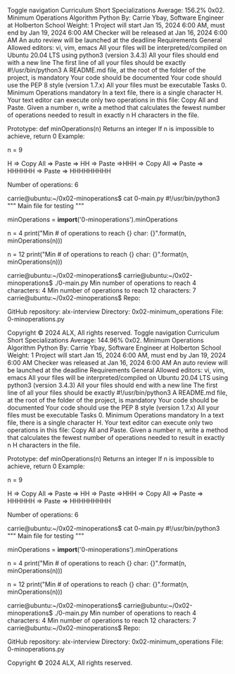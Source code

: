 Toggle navigation Curriculum Short Specializations Average: 156.2% 0x02. Minimum Operations Algorithm Python By: Carrie Ybay, Software Engineer at Holberton School Weight: 1 Project will start Jan 15, 2024 6:00 AM, must end by Jan 19, 2024 6:00 AM Checker will be released at Jan 16, 2024 6:00 AM An auto review will be launched at the deadline Requirements General Allowed editors: vi, vim, emacs All your files will be interpreted/compiled on Ubuntu 20.04 LTS using python3 (version 3.4.3) All your files should end with a new line The first line of all your files should be exactly #!/usr/bin/python3 A README.md file, at the root of the folder of the project, is mandatory Your code should be documented Your code should use the PEP 8 style (version 1.7.x) All your files must be executable Tasks 0. Minimum Operations mandatory In a text file, there is a single character H. Your text editor can execute only two operations in this file: Copy All and Paste. Given a number n, write a method that calculates the fewest number of operations needed to result in exactly n H characters in the file.

Prototype: def minOperations(n) Returns an integer If n is impossible to achieve, return 0 Example:

n = 9

H => Copy All => Paste => HH => Paste =>HHH => Copy All => Paste => HHHHHH => Paste => HHHHHHHHH

Number of operations: 6

carrie@ubuntu:~/0x02-minoperations$ cat 0-main.py #!/usr/bin/python3 """ Main file for testing """

minOperations = **import**('0-minoperations').minOperations

n = 4 print("Min # of operations to reach {} char: {}".format(n, minOperations(n)))

n = 12 print("Min # of operations to reach {} char: {}".format(n, minOperations(n)))

carrie@ubuntu:~/0x02-minoperations$
carrie@ubuntu:~/0x02-minoperations$ ./0-main.py Min number of operations to reach 4 characters: 4 Min number of operations to reach 12 characters: 7 carrie@ubuntu:~/0x02-minoperations$ Repo:

GitHub repository: alx-interview Directory: 0x02-minimum_operations File: 0-minoperations.py

Copyright © 2024 ALX, All rights reserved. Toggle navigation Curriculum Short Specializations Average: 144.96% 0x02. Minimum Operations Algorithm Python By: Carrie Ybay, Software Engineer at Holberton School Weight: 1 Project will start Jan 15, 2024 6:00 AM, must end by Jan 19, 2024 6:00 AM Checker was released at Jan 16, 2024 6:00 AM An auto review will be launched at the deadline Requirements General Allowed editors: vi, vim, emacs All your files will be interpreted/compiled on Ubuntu 20.04 LTS using python3 (version 3.4.3) All your files should end with a new line The first line of all your files should be exactly #!/usr/bin/python3 A README.md file, at the root of the folder of the project, is mandatory Your code should be documented Your code should use the PEP 8 style (version 1.7.x) All your files must be executable Tasks 0. Minimum Operations mandatory In a text file, there is a single character H. Your text editor can execute only two operations in this file: Copy All and Paste. Given a number n, write a method that calculates the fewest number of operations needed to result in exactly n H characters in the file.

Prototype: def minOperations(n) Returns an integer If n is impossible to achieve, return 0 Example:

n = 9

H => Copy All => Paste => HH => Paste =>HHH => Copy All => Paste => HHHHHH => Paste => HHHHHHHHH

Number of operations: 6

carrie@ubuntu:~/0x02-minoperations$ cat 0-main.py #!/usr/bin/python3 """ Main file for testing """

minOperations = **import**('0-minoperations').minOperations

n = 4 print("Min # of operations to reach {} char: {}".format(n, minOperations(n)))

n = 12 print("Min # of operations to reach {} char: {}".format(n, minOperations(n)))

carrie@ubuntu:~/0x02-minoperations$
carrie@ubuntu:~/0x02-minoperations$ ./0-main.py Min number of operations to reach 4 characters: 4 Min number of operations to reach 12 characters: 7 carrie@ubuntu:~/0x02-minoperations$ Repo:

GitHub repository: alx-interview Directory: 0x02-minimum_operations File: 0-minoperations.py

Copyright © 2024 ALX, All rights reserved.
